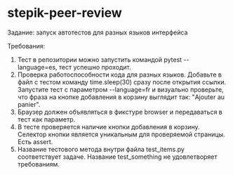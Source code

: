 # stepik-peer-review
Задание: запуск автотестов для разных языков интерфейса

Требования:
1. Тест в репозитории можно запустить командой pytest --language=es, тест успешно проходит.
2. Проверка работоспособности кода для разных языков. Добавьте в файл с тестом команду time.sleep(30) сразу после открытия ссылки. Запустите тест с параметром --language=fr и визуально проверьте, что фраза на кнопке добавления в корзину выглядит так: "Ajouter au panier".
3. Браузер должен объявляться в фикстуре browser и передаваться в тест как параметр.
4. В тесте проверяется наличие кнопки добавления в корзину. Селектор кнопки является уникальным для проверяемой страницы. Есть assert.
5. Название тестового метода внутри файла test_items.py соответствует задаче. Название test_something не удовлетворяет требованиям.

